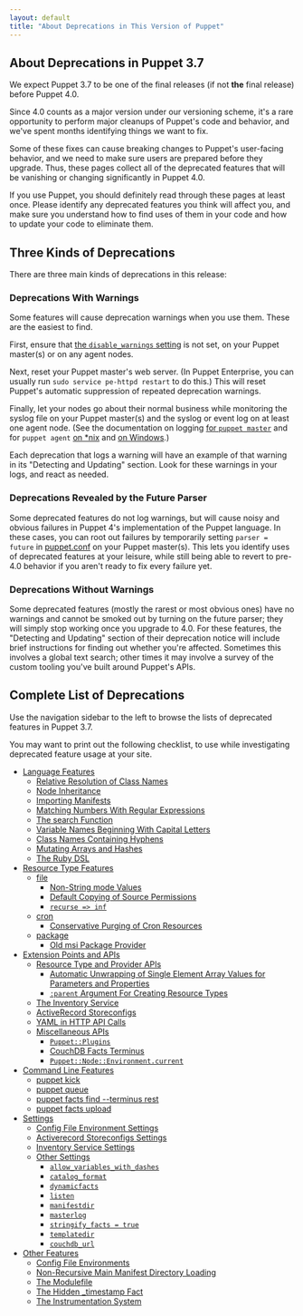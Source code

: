 ```yaml
---
layout: default
title: "About Deprecations in This Version of Puppet"
---
```


[puppet.conf]: ./config_file_main.html

## About Deprecations in Puppet 3.7

We expect Puppet 3.7 to be one of the final releases (if not **the** final release) before Puppet 4.0.

Since 4.0 counts as a major version under our versioning scheme, it's a rare opportunity to perform major cleanups of Puppet's code and behavior, and we've spent months identifying things we want to fix.

Some of these fixes can cause breaking changes to Puppet's user-facing behavior, and we need to make sure users are prepared before they upgrade. Thus, these pages collect all of the deprecated features that will be vanishing or changing significantly in Puppet 4.0.

If you use Puppet, you should definitely read through these pages at least once. Please identify any deprecated features you think will affect you, and make sure you understand how to find uses of them in your code and how to update your code to eliminate them.


## Three Kinds of Deprecations

There are three main kinds of deprecations in this release:

### Deprecations With Warnings

Some features will cause deprecation warnings when you use them. These are the easiest to find.

First, ensure that [the `disable_warnings` setting](/puppet/3.7/reference/configuration.html#disablewarnings) is not set, on your Puppet master(s) or on any agent nodes.

Next, reset your Puppet master's web server. (In Puppet Enterprise, you can usually run `sudo service pe-httpd restart` to do this.) This will reset Puppet's automatic suppression of repeated deprecation warnings.

Finally, let your nodes go about their normal business while monitoring the syslog file on your Puppet master(s) and the syslog or event log on at least one agent node. (See the documentation on logging [for `puppet master`](./services_master_rack.html#logging) and for `puppet agent` [on \*nix](./services_agent_unix.html#logging) and [on Windows](./services_agent_windows.html#logging).)

Each deprecation that logs a warning will have an example of that warning in its "Detecting and Updating" section. Look for these warnings in your logs, and react as needed.

### Deprecations Revealed by the Future Parser

Some deprecated features do not log warnings, but will cause noisy and obvious failures in Puppet 4's implementation of the Puppet language. In these cases, you can root out failures by temporarily setting `parser = future` in [puppet.conf][] on your Puppet master(s). This lets you identify uses of deprecated features at your leisure, while still being able to revert to pre-4.0 behavior if you aren't ready to fix every failure yet.

### Deprecations Without Warnings

Some deprecated features (mostly the rarest or most obvious ones) have no warnings and cannot be smoked out by turning on the future parser; they will simply stop working once you upgrade to 4.0. For these features, the "Detecting and Updating" section of their deprecation notice will include brief instructions for finding out whether you're affected. Sometimes this involves a global text search; other times it may involve a survey of the custom tooling you've built around Puppet's APIs.

## Complete List of Deprecations

Use the navigation sidebar to the left to browse the lists of deprecated features in Puppet 3.7.

You may want to print out the following checklist, to use while investigating deprecated feature usage at your site.


* [Language Features](./deprecated_language.html)
    * [Relative Resolution of Class Names](./deprecated_language.html#relative-resolution-of-class-names)
    * [Node Inheritance](./deprecated_language.html#node-inheritance)
    * [Importing Manifests](./deprecated_language.html#importing-manifests)
    * [Matching Numbers With Regular Expressions](./deprecated_language.html#matching-numbers-with-regular-expressions)
    * [The search Function](./deprecated_language.html#the-search-function)
    * [Variable Names Beginning With Capital Letters](./deprecated_language.html#variable-names-beginning-with-capital-letters)
    * [Class Names Containing Hyphens](./deprecated_language.html#class-names-containing-hyphens)
    * [Mutating Arrays and Hashes](./deprecated_language.html#mutating-arrays-and-hashes)
    * [The Ruby DSL](./deprecated_language.html#the-ruby-dsl)
* [Resource Type Features](./deprecated_resource.html)
    * [file](./deprecated_resource.html#file)
        * [Non-String mode Values](./deprecated_resource.html#non-string-mode-values)
        * [Default Copying of Source Permissions](./deprecated_resource.html#default-copying-of-source-permissions)
        * [`recurse => inf`](./deprecated_resource.html#recurse--inf)
    * [cron](./deprecated_resource.html#cron)
        * [Conservative Purging of Cron Resources](./deprecated_resource.html#conservative-purging-of-cron-resources)
    * [package](./deprecated_resource.html#package)
        * [Old msi Package Provider](./deprecated_resource.html#old-msi-package-provider)
* [Extension Points and APIs](./deprecated_api.html)
    * [Resource Type and Provider APIs](./deprecated_api.html#resource-type-and-provider-apis)
        * [Automatic Unwrapping of Single Element Array Values for Parameters and Properties](./deprecated_api.html#automatic-unwrapping-of-single-element-array-values-for-parameters-and-properties)
        * [`:parent` Argument For Creating Resource Types](./deprecated_api.html#parent-argument-for-creating-resource-types)
    * [The Inventory Service](./deprecated_api.html#the-inventory-service)
    * [ActiveRecord Storeconfigs](./deprecated_api.html#activerecord-storeconfigs)
    * [YAML in HTTP API Calls](./deprecated_api.html#yaml-in-http-api-calls)
    * [Miscellaneous APIs](./deprecated_api.html#miscellaneous-apis)
        * [`Puppet::Plugins`](./deprecated_api.html#puppetplugins)
        * [CouchDB Facts Terminus](./deprecated_api.html#couchdb-facts-terminus)
        * [`Puppet::Node::Environment.current`](./deprecated_api.html#puppetnodeenvironmentcurrent)
* [Command Line Features](./deprecated_command.html)
    * [puppet kick](./deprecated_command.html#puppet-kick)
    * [puppet queue](./deprecated_command.html#puppet-queue)
    * [puppet facts find --terminus rest](./deprecated_command.html#puppet-facts-find---terminus-rest)
    * [puppet facts upload](./deprecated_command.html#puppet-facts-upload)
* [Settings](./deprecated_settings.html)
    * [Config File Environment Settings](./deprecated_settings.html#config-file-environment-settings)
    * [Activerecord Storeconfigs Settings](./deprecated_settings.html#activerecord-storeconfigs-settings)
    * [Inventory Service Settings](./deprecated_settings.html#inventory-service-settings)
    * [Other Settings](./deprecated_settings.html#other-settings)
        * [`allow_variables_with_dashes`](./deprecated_settings.html#allowvariableswithdashes)
        * [`catalog_format`](./deprecated_settings.html#catalogformat)
        * [`dynamicfacts`](./deprecated_settings.html#dynamicfacts)
        * [`listen`](./deprecated_settings.html#listen)
        * [`manifestdir`](./deprecated_settings.html#manifestdir)
        * [`masterlog`](./deprecated_settings.html#masterlog)
        * [`stringify_facts = true`](./deprecated_settings.html#stringifyfacts--true)
        * [`templatedir`](./deprecated_settings.html#templatedir)
        * [`couchdb_url`](./deprecated_settings.html#couchdburl)
* [Other Features](./deprecated_misc.html)
    * [Config File Environments](./deprecated_misc.html#config-file-environments)
    * [Non-Recursive Main Manifest Directory Loading](./deprecated_misc.html#non-recursive-main-manifest-directory-loading)
    * [The Modulefile](./deprecated_misc.html#the-modulefile)
    * [The Hidden _timestamp Fact](./deprecated_misc.html#the-hidden-timestamp-fact)
    * [The Instrumentation System](./deprecated_misc.html#the-instrumentation-system)
